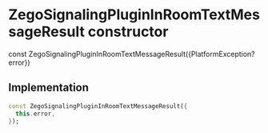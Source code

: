


# ZegoSignalingPluginInRoomTextMessageResult constructor






const
ZegoSignalingPluginInRoomTextMessageResult({PlatformException? error})





## Implementation

```dart
const ZegoSignalingPluginInRoomTextMessageResult({
  this.error,
});
```







